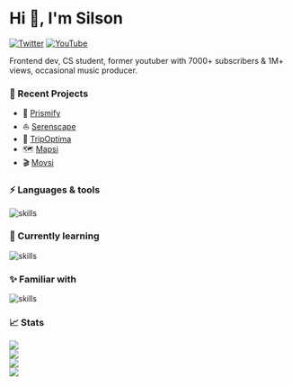 <h1>Hi 👋, I'm Silson</h1>

[![Twitter](https://img.shields.io/badge/Twitter-%231DA1F2.svg?&style=flat-square&logo=twitter&logoColor=white)](https://twitter.com/xsls0n_007) [![YouTube](https://img.shields.io/badge/YouTube-%23FF0000.svg?&style=flat-square&logo=youtube&logoColor=white)](https://youtube.com/c/xsls0n)

Frontend dev, CS student, former youtuber with 7000+ subscribers & 1M+ views, occasional music producer.

### 🌙 Recent Projects
- 🔮 [Prismify](https://prismify.vercel.app)
- ⛵ [Serenscape](https://serenscape.netlify.app)
- 📌 [TripOptima](https://tripoptima.netlify.app/)
- 🗺 [Mapsi](https://mapsi.netlify.app)
- 🎬 [Movsi](https://movsi.netlify.app)


### ⚡ Languages & tools 
![skills](https://skillicons.dev/icons?i=ts,js,html,css,sass,react,nodejs,nextjs,astro,redux,prisma,tailwind,firebase,supabase,apollo,git&theme=dark)

### 📖 Currently learning
![skills](https://skillicons.dev/icons?i=express,postgres&theme=dark)

### ✨ Familiar with 
![skills](https://skillicons.dev/icons?i=c,cpp,py&theme=dark)

### 📈 Stats

![](https://github-readme-stats.vercel.app/api?username=sls0n&theme=dark&hide_border=true&include_all_commits=true&count_private=true)<br/>
![](https://github-readme-streak-stats.herokuapp.com/?user=sls0n&theme=dark&hide_border=true)<br/>
![](https://github-readme-stats.vercel.app/api/top-langs/?username=sls0n&theme=dark&hide_border=true&include_all_commits=true&count_private=true&layout=compact)<br>
[![](https://visitcount.itsvg.in/api?id=sls0n&icon=5&color=12)](https://visitcount.itsvg.in)

